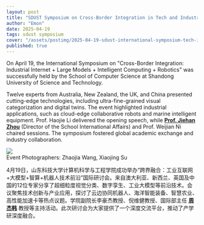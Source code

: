 ```yaml
---
layout: post
title: "SDUST Symposium on Cross-Border Integration in Tech and Industry"
author: "Emon"
date: 2025-04-19
tags: sdust symposium
cover: "/assets/postimg/2025-04-19-sdust-international-symposium-tech-industry.jpg"
published: true
---
```


On April 19, the International Symposium on "Cross-Border Integration: Industrial Internet + Large Models + Intelligent Computing + Robotics" was successfully held by the School of Computer Science at Shandong University of Science and Technology. 

Twelve experts from Australia, New Zealand, the UK, and China presented cutting-edge technologies, including ultra-fine-grained visual categorization and digital twins. The event highlighted industrial applications, such as cloud-edge collaborative robots and marine intelligent equipment. Prof. Haojie Li delivered the opening speech, while **[Prof. Jiehan Zhou](/jiehan_zhou/)** (Director of the School International Affairs) and Prof. Weijian Ni chaired sessions. The symposium fostered global academic exchange and industry collaboration.

<div class="text-center mb-3">
    <img class="img-fluid img-thumbnail" style="max-height: 380px;"
        src="{{ '/assets/postimg/2025-04-19-sdust-international-symposium-tech-industry.jpg' | relative_url }}" />
    <br>
    <span class="fst-italic text-small text-secondary">Event Photographers: Zhaojia Wang, Xiaojing Su</span>
</div>


4月19日，山东科技大学计算机科学与工程学院成功举办“跨界融合：工业互联网+大模型+智算+机器人技术前沿”国际研讨会。来自澳大利亚、新西兰、英国及中国的12位专家分享了超细粒度视觉分类、数字孪生、工业大模型等前沿技术。会议聚焦技术创新与产业应用，探讨了云边协同机器人、海洋智能装备、智慧农业、高性能加速卡等热点议题。学院副院长李豪杰教授、倪维健教授、国际部主任 **[周杰韩](/jiehan_zhou/)** 教授等主持活动。此次研讨会为大家提供了一个深度交流平台，推动了产学研深度融合。